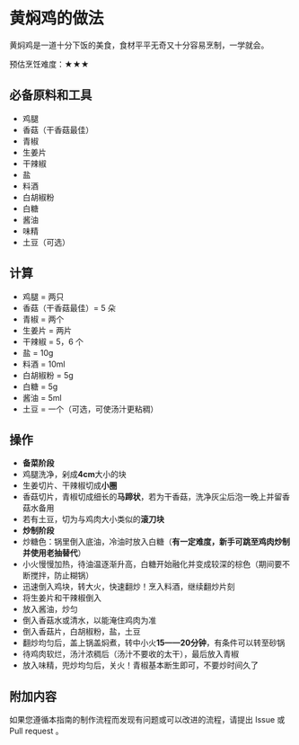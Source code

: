 # 黄焖鸡的做法

黄焖鸡是一道十分下饭的美食，食材平平无奇又十分容易烹制，一学就会。

预估烹饪难度：★★★

## 必备原料和工具

- 鸡腿
- 香菇（干香菇最佳）
- 青椒
- 生姜片
- 干辣椒
- 盐
- 料酒
- 白胡椒粉
- 白糖
- 酱油
- 味精
- 土豆（可选）

## 计算

- 鸡腿 = 两只
- 香菇（干香菇最佳）= 5 朵
- 青椒 = 两个
- 生姜片 = 两片
- 干辣椒 = 5，6 个
- 盐 = 10g
- 料酒 = 10ml
- 白胡椒粉 = 5g
- 白糖 = 5g
- 酱油 = 5ml
- 土豆 = 一个（可选，可使汤汁更粘稠）

## 操作

- **备菜阶段**
- 鸡腿洗净，剁成**4cm**大小的块
- 生姜切片、干辣椒切成**小圈**
- 香菇切片，青椒切成细长的**马蹄状**，若为干香菇，洗净灰尘后泡一晚上并留香菇水备用
- 若有土豆，切为与鸡肉大小类似的**滚刀块**
- **炒制阶段**
- 炒糖色：锅里倒入底油，冷油时放入白糖（**有一定难度，新手可跳至鸡肉炒制并使用老抽替代**）
- 小火慢慢加热，待油温逐渐升高，白糖开始融化并变成较深的棕色（期间要不断搅拌，防止糊锅）
- 迅速倒入鸡块，转大火，快速翻炒！烹入料酒，继续翻炒片刻
- 将生姜片和干辣椒倒入
- 放入酱油，炒匀
- 倒入香菇水或清水，以能淹住鸡肉为准
- 倒入香菇片，白胡椒粉，盐，土豆
- 翻炒均匀后，盖上锅盖焖煮，转中小火**15——20分钟**，有条件可以转至砂锅
- 待鸡肉软烂，汤汁浓稠后（汤汁不要收的太干），最后放入青椒
- 放入味精，兜炒均匀后，关火！青椒基本断生即可，不要炒时间久了

## 附加内容

如果您遵循本指南的制作流程而发现有问题或可以改进的流程，请提出 Issue 或 Pull request 。
